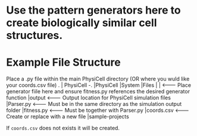 # Use the pattern generators here to create biologically similar cell structures. 

# Example File Structure 
Place a  <generator file>.py file within the main PhysiCell directory (OR where you wuld like your coords.csv file)
.
|
PhysiCell
   -.
    |PhysiCell
    |System 
    |Files
    |
    |<Generator file> <--- Place generator fiile here and ensure fitness.py references the desired generator function
    |output           <--- Output location for PhysiCell simulation files
    |Parser.py        <--- Must be in the same directory as the simulation output folder 
    |fitness.py       <--- Must be together with Parser.py
    |coords.csv       <--- Create or replace with a new file
    |sample-projects

If `coords.csv` does not exists it will be created. 
